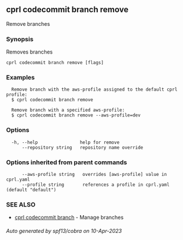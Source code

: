 ## cprl codecommit branch remove

Remove branches

### Synopsis

Removes branches

```
cprl codecommit branch remove [flags]
```

### Examples

```
  Remove branch with the aws-profile assigned to the default cprl profile:
  $ cprl codecommit branch remove
  
  Remove branch with a specified aws-profile:
  $ cprl codecommit branch remove --aws-profile=dev
```

### Options

```
  -h, --help                help for remove
      --repository string   repository name override
```

### Options inherited from parent commands

```
      --aws-profile string   overrides [aws-profile] value in cprl.yaml
      --profile string       references a profile in cprl.yaml (default "default")
```

### SEE ALSO

* [cprl codecommit branch](cprl_codecommit_branch.md)	 - Manage branches

###### Auto generated by spf13/cobra on 10-Apr-2023
